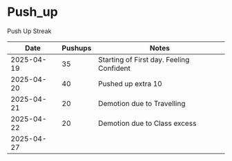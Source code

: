 # Push_up
Push Up Streak

| Date       | Pushups | Notes                                                   |
|------------|---------|---------------------------------------------------------|
| 2025-04-19 |    35   |        Starting of First day. Feeling Confident         |
| 2025-04-20 |    40   |                     Pushed up extra 10                  |
| 2025-04-21 |    20   |                Demotion due to Travelling               |
| 2025-04-22 |    20   |               Demotion due to Class excess              |
| 2025-04-27 |       |                             |
